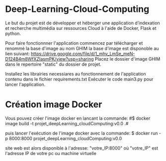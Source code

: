 # Deep-Learning-Cloud-Computing

Le but du projet est de développer et héberger une application d’indexation et recherche multimédia sur ressources Cloud à l'aide de Docker, Flask et python.

Pour faire fonctionnner l'application commencez par télécharger et renommé la base d'image au nom GHIM la base d'image est disponoble au lien suivant: https://drive.google.com/file/d/1_mhv_LmSe_meN-D124B4m8WfXZIasmPK/view?usp=sharing
Placez le dossier  d'image GHIM dans le repertoire "static" du dossier de projet.

Installez les librairies necessiares au fonctionnement de l'application contenu dans le fichier requirements.txt
Exécuter le code main3.py pour lancer l'application.

# Création image Docker

Vous pouvez créer l'image docker en lancant la commande: #$ docker image build -t projet_deepLearning_cloudComputing:v0.0 .#

puis lancer l'exécution de l'image docker avec la commande:  $ docker run -p 8000:8000 projet_deepLearning_cloudComputing:v0.0

site web est alors disponible à l'adresse: "votre_IP:8000"
où "votre_IP" est l'adresse IP de votre pc ou machine virtuelle

